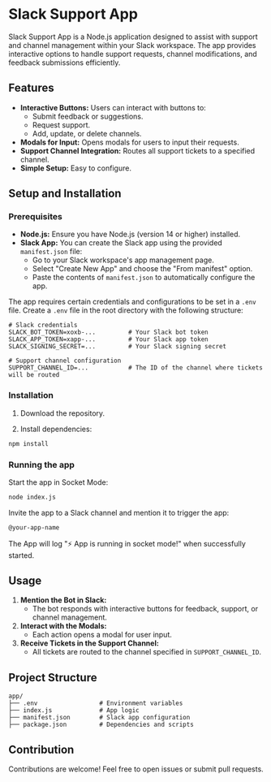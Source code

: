 # Slack Support App

Slack Support App is a Node.js application designed to assist with support and channel management within your Slack workspace. The app provides interactive options to handle support requests, channel modifications, and feedback submissions efficiently.

## Features

- **Interactive Buttons:** Users can interact with buttons to:
  - Submit feedback or suggestions.
  - Request support.
  - Add, update, or delete channels.
- **Modals for Input:** Opens modals for users to input their requests.
- **Support Channel Integration:** Routes all support tickets to a specified channel.
- **Simple Setup:** Easy to configure.

## Setup and Installation

### Prerequisites

- **Node.js:** Ensure you have Node.js (version 14 or higher) installed.
- **Slack App:** You can create the Slack app using the provided `manifest.json` file:
   - Go to your Slack workspace's app management page.
   - Select "Create New App" and choose the "From manifest" option.
   - Paste the contents of `manifest.json` to automatically configure the app.

The app requires certain credentials and configurations to be set in a `.env` file. Create a `.env` file in the root directory with the following structure:

```env
# Slack credentials
SLACK_BOT_TOKEN=xoxb-...         # Your Slack bot token
SLACK_APP_TOKEN=xapp-...         # Your Slack app token
SLACK_SIGNING_SECRET=...         # Your Slack signing secret

# Support channel configuration
SUPPORT_CHANNEL_ID=...           # The ID of the channel where tickets will be routed
```

### Installation

1. Download the repository.

2. Install dependencies:
```bash
npm install
````

### Running the app

Start the app in Socket Mode:

```bash
node index.js
```

Invite the app to a Slack channel and mention it to trigger the app:

```bash
@your-app-name
```

The App will log "⚡️ App is running in socket mode!" when successfully started.

## Usage

1. **Mention the Bot in Slack:**
   - The bot responds with interactive buttons for feedback, support, or channel management.
2. **Interact with the Modals:**
   - Each action opens a modal for user input.
3. **Receive Tickets in the Support Channel:**
   - All tickets are routed to the channel specified in `SUPPORT_CHANNEL_ID`.

## Project Structure

```
app/
├── .env                 # Environment variables
├── index.js             # App logic
├── manifest.json        # Slack app configuration
├── package.json         # Dependencies and scripts
```

## Contribution

Contributions are welcome! Feel free to open issues or submit pull requests.
